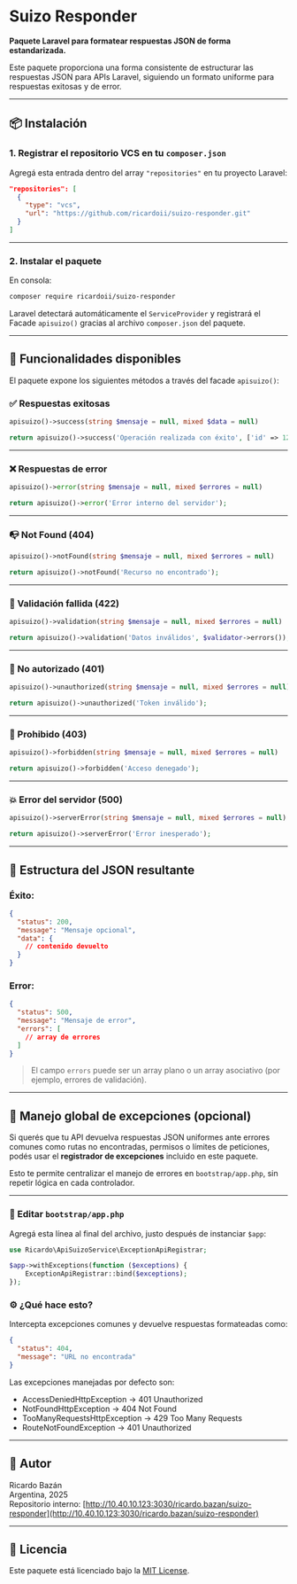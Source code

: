 # Suizo Responder

**Paquete Laravel para formatear respuestas JSON de forma estandarizada.**

Este paquete proporciona una forma consistente de estructurar las respuestas JSON para APIs Laravel, siguiendo un formato uniforme para respuestas exitosas y de error.

---

## 📦 Instalación

### 1. Registrar el repositorio VCS en tu `composer.json`

Agregá esta entrada dentro del array `"repositories"` en tu proyecto Laravel:

```json
"repositories": [
  {
    "type": "vcs",
    "url": "https://github.com/ricardoii/suizo-responder.git"
  }
]
```

---

### 2. Instalar el paquete

En consola:

```bash
composer require ricardoii/suizo-responder
```

Laravel detectará automáticamente el `ServiceProvider` y registrará el Facade `apisuizo()` gracias al archivo `composer.json` del paquete.

---

## 🧰 Funcionalidades disponibles

El paquete expone los siguientes métodos a través del facade `apisuizo()`:

### ✅ Respuestas exitosas

```php
apisuizo()->success(string $mensaje = null, mixed $data = null)
```

```php
return apisuizo()->success('Operación realizada con éxito', ['id' => 123]);
```

---

### ❌ Respuestas de error

```php
apisuizo()->error(string $mensaje = null, mixed $errores = null)
```

```php
return apisuizo()->error('Error interno del servidor');
```

---

### 📭 Not Found (404)

```php
apisuizo()->notFound(string $mensaje = null, mixed $errores = null)
```

```php
return apisuizo()->notFound('Recurso no encontrado');
```

---

### 🛑 Validación fallida (422)

```php
apisuizo()->validation(string $mensaje = null, mixed $errores = null)
```

```php
return apisuizo()->validation('Datos inválidos', $validator->errors());
```

---

### 🔐 No autorizado (401)

```php
apisuizo()->unauthorized(string $mensaje = null, mixed $errores = null)
```

```php
return apisuizo()->unauthorized('Token inválido');
```

---

### 🚫 Prohibido (403)

```php
apisuizo()->forbidden(string $mensaje = null, mixed $errores = null)
```

```php
return apisuizo()->forbidden('Acceso denegado');
```

---

### 💥 Error del servidor (500)

```php
apisuizo()->serverError(string $mensaje = null, mixed $errores = null)
```

```php
return apisuizo()->serverError('Error inesperado');
```

---

## 🧪 Estructura del JSON resultante

### Éxito:

```json
{
  "status": 200,
  "message": "Mensaje opcional",
  "data": {
    // contenido devuelto
  }
}
```

### Error:

```json
{
  "status": 500,
  "message": "Mensaje de error",
  "errors": [
    // array de errores
  ]
}
```

> El campo `errors` puede ser un array plano o un array asociativo (por ejemplo, errores de validación).

---

## 📌 Manejo global de excepciones (opcional)

Si querés que tu API devuelva respuestas JSON uniformes ante errores comunes como rutas no encontradas, permisos o límites de peticiones, podés usar el **registrador de excepciones** incluido en este paquete.

Esto te permite centralizar el manejo de errores en `bootstrap/app.php`, sin repetir lógica en cada controlador.

---

### 🧱 Editar `bootstrap/app.php`

Agregá esta línea al final del archivo, justo después de instanciar `$app`:

```php
use Ricardo\ApiSuizoService\ExceptionApiRegistrar;

$app->withExceptions(function ($exceptions) {
    ExceptionApiRegistrar::bind($exceptions);
});
```

### ⚙️ ¿Qué hace esto?

Intercepta excepciones comunes y devuelve respuestas formateadas como:

```json
{
  "status": 404,
  "message": "URL no encontrada"
}
```

Las excepciones manejadas por defecto son:

* AccessDeniedHttpException → 401 Unauthorized
* NotFoundHttpException → 404 Not Found
* TooManyRequestsHttpException → 429 Too Many Requests
* RouteNotFoundException → 401 Unauthorized

---

## 🧑 Autor

Ricardo Bazán  
Argentina, 2025  
Repositorio interno: [http://10.40.10.123:3030/ricardo.bazan/suizo-responder](http://10.40.10.123:3030/ricardo.bazan/suizo-responder)

---

## 📄 Licencia

Este paquete está licenciado bajo la [MIT License](LICENSE).
